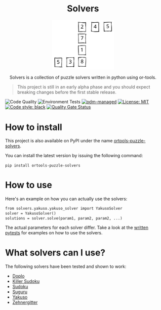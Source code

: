 <div align="center">
  <h1>Solvers</h1>
  <img src="./solvers_logo.svg" width="200"/>
  <p>Solvers is a collection of puzzle solvers written in python using or-tools.</p>
</div>

> This project is still in an early alpha phase
> and you should expect breaking changes before the first stable release.

![Code Quality](https://github.com/andrinmeier/solvers/actions/workflows/sonar.yml/badge.svg)
![Environment Tests](https://github.com/andrinmeier/solvers/actions/workflows/test_environments.yml/badge.svg)
[![pdm-managed](https://img.shields.io/badge/pdm-managed-blueviolet)](https://pdm.fming.dev)
[![License: MIT](https://img.shields.io/badge/License-MIT-blue.svg)](https://opensource.org/licenses/MIT)
<a href="https://github.com/psf/black"><img alt="Code style: black" src="https://img.shields.io/badge/code%20style-black-000000.svg"></a>
[![Quality Gate Status](https://sonarcloud.io/api/project_badges/measure?project=andrinmeier_solvers&metric=alert_status)](https://sonarcloud.io/summary/new_code?id=andrinmeier_solvers)

# How to install

This project is also available on PyPI under the name [ortools-puzzle-solvers](https://pypi.org/project/ortools-puzzle-solvers/).

You can install the latest version by issuing the following command:

`pip install ortools-puzzle-solvers`

# How to use

Here's an example on how you can actually use the solvers:

```
from solvers.yakuso.yakuso_solver import YakusoSolver
solver = YakusoSolver()
solutions = solver.solve(param1, param2, param2, ...)
```

The actual parameters for each solver differ.
Take a look at the [written pytests](https://github.com/andrinmeier/solvers/tree/main/tests) for examples on how to use the solvers.

# What solvers can I use?

The following solvers have been tested and shown to work:

* [Doplo](https://www.janko.at/Raetsel/Doppelblock/index.htm)
* [Killer Sudoku](https://www.janko.at/Raetsel/Sudoku/Killer/index.htm)
* [Sudoku](https://www.janko.at/Raetsel/Sudoku/index.htm)
* [Suguru](https://www.janko.at/Raetsel/Suguru/index.htm)
* [Yakuso](https://www.janko.at/Raetsel/Yakuso/index.htm)
* [Zehnergitter](https://www.janko.at/Raetsel/Zehnergitter/index.htm)

